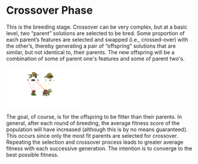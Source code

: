 # Crossover Phase

This is the breeding stage. Crossover can be very complex, but at a basic level, two “parent” solutions are selected to be bred. Some proportion of each parent’s features are selected and swapped (i.e., crossed-over) with the other’s, thereby generating a pair of “offspring” solutions that are similar, but not identical to, their parents. The new offspring will be a combination of some of parent one's features and some of parent two's. 

<img src="../../.gitbook/assets/deeper/crossover.png" style="width:200px;"/>

The goal, of course, is for the offspring to be fitter than their parents. In general, after each round of breeding, the average fitness score of the population will have increased (although this is by no means guaranteed). This occurs since only the most fit parents are selected for crossover. Repeating the selection and crossover process leads to greater average fitness with each successive generation. The intention is to converge to the best possible fitness. 

